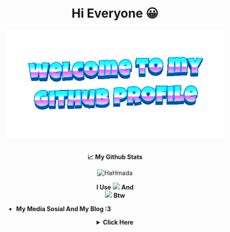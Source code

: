 <div align="center">
	
# **Hi Everyone 😀**

<div align="center">
	<img src="welcome-header.gif" alt="welcome to my github profile">
	<br>
	<br>
</div>

<div align="center">
	
**📈 My Github Stats**

<p align="center"> <img src="https://github-readme-stats.vercel.app/api?username=HaHmada&show_icons=true&theme=gotham" alt="HaHmada" />


**I Use**         <a href="https://releases.ubuntu.com/focal"><img src="https://img.shields.io/badge/Ubuntu-22.04-orange?style=flat&logo=ubuntu" /></a>        **And**        
<a href="https://www.microsoft.com/en-us/software-download/windows10"><img src="https://img.shields.io/badge/Windows-10-blue?style=flat&logo=windows" /></a>        **Btw**

<div align="left">
	
- **My Media Sosial And My Blog :3**


<div align="center">

 <details>
	 <summary><b>Click Here</b></summary>
 <a href="https://github.com/HaHmada" target="_blank">
    <img src="https://img.shields.io/badge/Github-%231DA1F2.svg?&style=for-the-badge&logo=github&logoColor=white&color=071A2C" alt="GitHub"/>
  </a>


 <a href="https://youtube.com/@HaHmada132" target="_blank">
    <img src="https://img.shields.io/badge/YouTube-%231DA1F2.svg?&style=for-the-badge&logo=youtube&logoColor=white&color=071A2C" alt="YouTube"/>
  </a>


 <a href="https://hahmada132.blogspot.com/" target="_blank">
    <img src="https://img.shields.io/badge/Blogger-%231DA1F2.svg?&style=for-the-badge&logo=blogger&logoColor=white&color=071A2C" alt="Blogger"/>
  </a>
